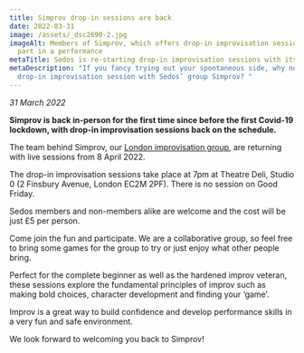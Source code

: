 ```yaml
---
title: Simprov drop-in sessions are back
date: 2022-03-31
image: /assets/_dsc2690-2.jpg
imageAlt: Members of Simprov, which offers drop-in improvisation sessions, take
  part in a performance
metaTitle: Sedos is re-starting drop-in improvisation sessions with its group Simprov
metaDescription: "If you fancy trying out your spontaneous side, why not try a
  drop-in improvisation session with Sedos’ group Simprov? "
---
```

*31 March 2022*

**Simprov is back in-person for the first time since before the first Covid-19 lockdown, with drop-in improvisation sessions back on the schedule.**

The team behind Simprov, our [London improvisation group](https://sedos.co.uk/regular-events/simprov), are returning with live sessions from 8 April 2022.

The drop-in improvisation sessions take place at 7pm at Theatre Deli, Studio 0 (2 Finsbury Avenue, London EC2M 2PF). There is no session on Good Friday.

Sedos members and non-members alike are welcome and the cost will be just £5 per person. 

Come join the fun and participate. We are a collaborative group, so feel free to bring some games for the group to try or just enjoy what other people bring.

Perfect for the complete beginner as well as the hardened improv veteran, these sessions explore the fundamental principles of improv such as making bold choices, character development and finding your ‘game’.

Improv is a great way to build confidence and develop performance skills in a very fun and safe environment.

We look forward to welcoming you back to Simprov!